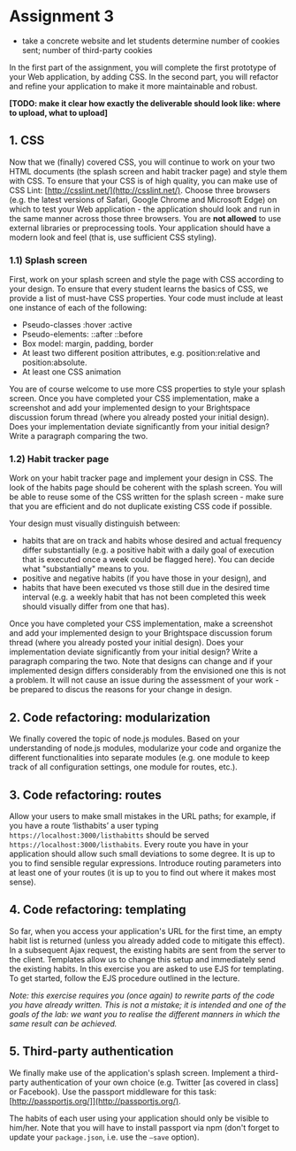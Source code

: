 # Assignment 3

- take a concrete website and let students determine number of cookies sent; number of third-party cookies

In the first part of the assignment, you will complete the first prototype of your Web application, by adding CSS. In the second part, you will refactor and refine your application to make it more maintainable and robust.

**[TODO: make it clear how exactly the deliverable should look like: where to upload, what to upload]**

## 1. CSS

Now that we (finally) covered CSS, you will continue to work on your two HTML documents (the
splash screen and habit tracker page) and style them with CSS. To ensure that your CSS is of high
quality, you can make use of CSS Lint: [http://csslint.net/](http://csslint.net/).
Choose three browsers (e.g. the latest versions of Safari, Google Chrome and Microsoft Edge) on which to test your Web application - the application should look and run in the same manner across those three browsers.
You are **not allowed** to use external libraries or preprocessing tools. Your application should have a modern look and feel (that is, use sufficient CSS styling).

### 1.1) Splash screen

First, work on your splash screen and style the page with CSS according to your design. To ensure that every student learns the basics of CSS, we provide a list of must-have CSS properties. Your code must include at least one instance of each of the following:

- Pseudo-classes :hover :active
- Pseudo-elements: ::after ::before
- Box model: margin, padding, border
- At least two different position attributes, e.g. position:relative and position:absolute.
- At least one CSS animation

You are of course welcome to use more CSS properties to style your splash screen. Once you have completed your CSS implementation, make a screenshot and add your implemented design to your Brightspace discussion forum thread (where you already posted your initial design). Does your implementation deviate significantly from your initial design? Write a paragraph comparing the two.

### 1.2) Habit tracker page

Work on your habit tracker page and implement your design in CSS. The look of the habits page should be coherent with the splash screen. You will be able to reuse some of the CSS written for the splash screen - make sure that you are efficient and do not duplicate existing CSS code if possible.

Your design must visually distinguish between:
- habits that are on track and habits whose desired and actual frequency differ substantially (e.g. a positive habit with a daily goal of execution that is executed once a week could be flagged here). You can decide what "substantially" means to you.
- positive and negative habits (if you have those in your design), and
- habits that have been executed vs those still due in the desired time interval (e.g. a weekly habit that has not been completed this week should visually differ from one that has). 

Once you have completed your CSS implementation, make a screenshot and add your implemented design to your Brightspace discussion forum thread (where you already posted your initial design). Does your implementation deviate significantly from your initial design? Write a paragraph comparing the two. Note that designs can change and if your implemented design differs considerably from the envisioned one this is not a problem. It will not cause an issue during the assessment of your work - be prepared to discus the reasons for your change in design.

## 2. Code refactoring: modularization

We finally covered the topic of node.js modules. Based on your understanding of node.js modules,
modularize your code and organize the different functionalities into separate modules (e.g. one module to keep track of all configuration settings, one module for routes, etc.).

## 3. Code refactoring: routes

Allow your users to make small mistakes in the URL paths; for example, if you have a route ‘listhabits’ a user typing `https://localhost:3000/listhabitts` should be served `https://localhost:3000/listhabits`. Every route you have in your application should allow such small deviations to some degree. It is up to you to find sensible regular expressions. Introduce routing parameters into at least one of your routes (it is up to you to find out where it makes most sense).

## 4. Code refactoring: templating

So far, when you access your application's URL for the first time, an empty habit list is returned (unless you already added code to mitigate this effect). In a subsequent Ajax request, the existing habits are sent from the server to the client.
Templates allow us to change this setup and immediately send the existing habits. In this exercise you are asked to use EJS for templating. To get started, follow the EJS procedure outlined in the lecture.

*Note: this exercise requires you (once again) to rewrite parts of the code you have already written. This is not a mistake; it is intended and one of the goals of the lab: we want you to realise the different manners in which the same result can be achieved.*

## 5. Third-party authentication

We finally make use of the application's splash screen. Implement a third-party authentication of your own choice (e.g. Twitter [as covered in class] or Facebook). Use the passport middleware for this task: [http://passportjs.org/]](http://passportjs.org/).

The habits of each user using your application should only be visible to him/her. Note that you will have to install passport via npm (don't forget to update your `package.json`, i.e. use the `–save` option).
